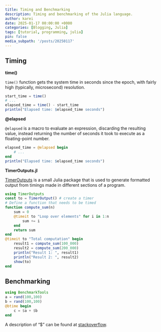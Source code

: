 ```yaml
---
title: Timing and Benchmarking
description: Timing and benchmarking of the Julia language.
author: karei
date: 2025-01-17 00:00:00 +0000
categories: [Blogging, Julia]
tags: [tutorial, programming, julia]
pin: false
media_subpath: '/posts/20250117'
---
```


## Timing

**time()**

`time()` function gets the system time in seconds since the epoch, with fairly high (typically, microsecond) resolution.

```julia
start_time = time()
# ...
elapsed_time = time() - start_time
println("Elapsed time: $elapsed_time seconds")
```

**@elapsed**

`@elapsed` is a macro to evaluate an expression, discarding the resulting value, instead returning the number of seconds it took to execute as a floating-point number.

```julia
elapsed_time = @elapsed begin
    # ...
end
println("Elapsed time: $elapsed_time seconds")
```

**TimerOutputs.jl**

[TimerOutputs](https://github.com/KristofferC/TimerOutputs.jl) is a small Julia package that is used to generate formatted output from timings made in different sections of a program.

```julia
using TimerOutputs
const to = TimerOutput() # create a timer
# Define a function that needs to be timed
function compute_sum(n)
    sum = 0
    @timeit to "Loop over elements" for i in 1:n
        sum += i
    end
    return sum
end
@timeit to "Total computation" begin
    result1 = compute_sum(100_000)
    result2 = compute_sum(200_000)
    println("Result 1: ", result1)
    println("Result 2: ", result2)
    show(to)
end
```

## Benchmarking

```julia
using BenchmarkTools
a = rand(100,100)
b = rand(100,100)
@btime begin
    c = $a + $b
end
```

A description of “$” can be found at [stackoverflow](https://stackoverflow.com/questions/68261871/what-is-the-dollar-sign-prefix-in-function-arguments-used-for-in-julia).
